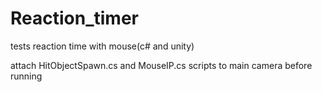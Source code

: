 # Reaction_timer
tests reaction time with mouse(c# and unity)

attach HitObjectSpawn.cs and MouseIP.cs scripts to main camera before running
